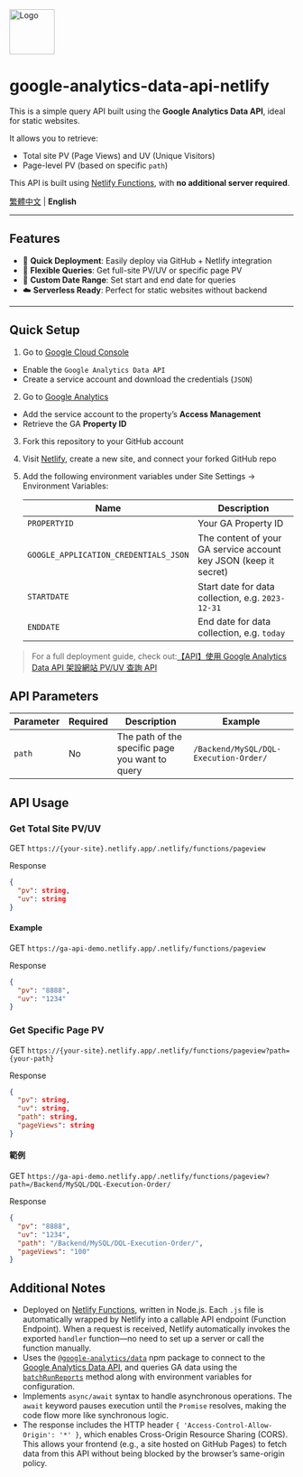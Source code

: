<a href="https://forgetfulengineer.github.io/">
  <img src="https://forgetfulengineer.github.io/img/avatar.png" alt="Logo" width="80">
</a>

# google-analytics-data-api-netlify

This is a simple query API built using the **Google Analytics Data API**, ideal for static websites.

It allows you to retrieve:

- Total site PV (Page Views) and UV (Unique Visitors)
- Page-level PV (based on specific `path`)

This API is built using [Netlify Functions](https://docs.netlify.com/functions/overview/), with **no additional server required**.

[繁體中文](./README.md) | **English**

---

## Features

- 🚀 **Quick Deployment**: Easily deploy via GitHub + Netlify integration
- 🔧 **Flexible Queries**: Get full-site PV/UV or specific page PV
- 📅 **Custom Date Range**: Set start and end date for queries
- ☁️ **Serverless Ready**: Perfect for static websites without backend

---

## Quick Setup

1. Go to [Google Cloud Console](https://console.cloud.google.com/)
- Enable the `Google Analytics Data API`
- Create a service account and download the credentials (`JSON`)
2. Go to [Google Analytics](https://analytics.google.com/)
- Add the service account to the property’s **Access Management**
- Retrieve the GA **Property ID**
3. Fork this repository to your GitHub account
4. Visit [Netlify](https://app.netlify.com/), create a new site, and connect your forked GitHub repo
5. Add the following environment variables under Site Settings → Environment Variables:

    | Name | Description |
    |------|-------------|
    | `PROPERTYID` | Your GA Property ID |
    | `GOOGLE_APPLICATION_CREDENTIALS_JSON` | The content of your GA service account key JSON (keep it secret) |
    | `STARTDATE` | Start date for data collection, e.g. `2023-12-31` |
    | `ENDDATE` | End date for data collection, e.g. `today` |

> For a full deployment guide, check out:[【API】使用 Google Analytics Data API 架設網站 PV/UV 查詢 API](https://forgetfulengineer.github.io/Backend/API/Building-a-Traffic-API-with-GA-Data-API/)

## API Parameters

| Parameter | Required | Description | Example |
|-----------|----------|-------------|---------|
| `path` | No | The path of the specific page you want to query | `/Backend/MySQL/DQL-Execution-Order/` |

## API Usage

### Get Total Site PV/UV

GET `https://{your-site}.netlify.app/.netlify/functions/pageview`

Response

```json json
{
  "pv": string,
  "uv": string
}
```

#### Example

GET `https://ga-api-demo.netlify.app/.netlify/functions/pageview`

Response

```json json
{
  "pv": "8888",
  "uv": "1234"
}
```

### Get Specific Page PV

GET `https://{your-site}.netlify.app/.netlify/functions/pageview?path={your-path}`

Response

```json json
{
  "pv": string,
  "uv": string,
  "path": string,
  "pageViews": string
}
```

#### 範例

GET `https://ga-api-demo.netlify.app/.netlify/functions/pageview?path=/Backend/MySQL/DQL-Execution-Order/`

Response

```json json
{
  "pv": "8888",
  "uv": "1234",
  "path": "/Backend/MySQL/DQL-Execution-Order/",
  "pageViews": "100"
}
```

## Additional Notes

- Deployed on [Netlify Functions](https://docs.netlify.com/functions/overview/), written in Node.js. Each `.js` file is automatically wrapped by Netlify into a callable API endpoint (Function Endpoint). When a request is received, Netlify automatically invokes the exported `handler` function—no need to set up a server or call the function manually.
- Uses the [`@google-analytics/data`](https://www.npmjs.com/package/@google-analytics/data) npm package to connect to the [Google Analytics Data API](https://developers.google.com/analytics/devguides/reporting/data/v1), and queries GA data using the [`batchRunReports`](https://developers.google.com/analytics/devguides/reporting/data/v1/rest/v1beta/properties/batchRunReports) method along with environment variables for configuration.
- Implements `async/await` syntax to handle asynchronous operations. The `await` keyword pauses execution until the `Promise` resolves, making the code flow more like synchronous logic.
- The response includes the HTTP header `{ 'Access-Control-Allow-Origin': '*' }`, which enables Cross-Origin Resource Sharing (CORS). This allows your frontend (e.g., a site hosted on GitHub Pages) to fetch data from this API without being blocked by the browser’s same-origin policy.
